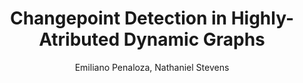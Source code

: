 ---
paperId: 25
author: Emiliano Penaloza, Nathaniel Stevens
publicationauthor: Penaloza, E. et. al.
title: Changepoint Detection in Highly-Atributed Dynamic Graphs
pdf: Emiliano_Penaloza.pdf
poster: --
pitch: --
type: --
topic: 
subtopic: 
link: https://research.latinxinai.org/papers/icml/2024/pdf/Emiliano_Penaloza.pdf
conference: icml
year: 2024
tags: icml-2024
location: Vienna, Austria
---